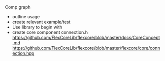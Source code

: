 Comp graph
- outline usage
- create relevant example/test 
- Use library to begin with
- create core component connection.h 
https://github.com/FlexCoreLib/flexcore/blob/master/docs/CoreConcept.md<Paste>
https://github.com/FlexCoreLib/flexcore/blob/master/flexcore/core/connection.hpp
